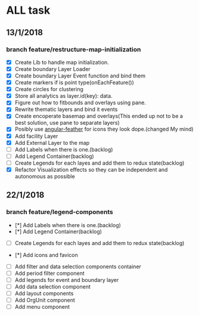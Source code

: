# ALL task

## 13/1/2018

### branch feature/restructure-map-initialization

* [x] Create Lib to handle map initialization.
* [x] Create boundary Layer Loader
* [x] Create boundary Layer Event function and bind them
* [x] Create markers if is point type(onEachFeature())
* [x] Create circles for clustering
* [x] Store all analytics as layer.id(key): data.
* [x] Figure out how to fitbounds and overlays using pane.
* [x] Rewrite thematic layers and bind it events
* [x] Create encoperate basemap and overlays(This ended up not to be a best solution, use pane to separate layers)
* [x] Posibly use [angular-feather](https://github.com/michaelbazos/angular-feather) for icons they look dope.(changed My mind)
* [x] Add facility Layer
* [x] Add External Layer to the map
* [ ] Add Labels when there is one.(backlog)
* [ ] Add Legend Container(backlog)
* [ ] Create Legends for each layes and add them to redux state(backlog)
* [x] Refactor Visualization effects so they can be independent and autonomous as possible

## 22/1/2018

### branch feature/legend-components

* [*] Add Labels when there is one.(backlog)
* [*] Add Legend Container(backlog)
* [ ] Create Legends for each layes and add them to redux state(backlog)
* [*] Add icons and favicon
* [ ] Add filter and data selection components container
* [ ] Add period filter component
* [ ] Add legends for event and boundary layer
* [ ] Add data selection component
* [ ] Add layout components
* [ ] Add OrgUnit component
* [ ] Add menu component

